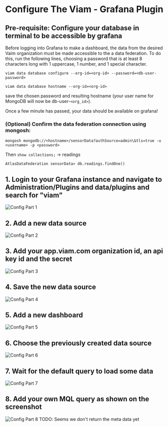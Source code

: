 # Configure The Viam - Grafana Plugin

## Pre-requisite: Configure your database in terminal to be accessible by grafana

Before logging into Grafana to make a dashboard, the data from the desired Vaim organization must be made accessible to the a data federation. To do this, run the following lines, choosing a password that is at least 8 characters long with 1 uppercase, 1 number, and 1 special character.

`viam data database configure --org-id=<org-id> --password=<db-user-password>`

`viam data database hostname --org-id=<org-id>`

save the chosen password and resulting hostname (your user name for MongoDB will now be db-user-`<org_id>`).

Once a few minute has passed, your data should be available on grafana!


### (Optional) Confirm the data federation connection using mongosh:

`mongosh mongodb://<hostname>/sensorData?authSource=admin\&tls=true -u <username> -p <password>`

Then
`show collections;` -> readings

`AtlasDataFederation sensorData> db.readings.findOne()`

## 1. Login to your Grafana instance and navigate to Administration/Plugins and data/plugins and search for "viam"
![Config Part 1](./images/plugin-config_1.png)

## 2. Add a new data source
![Config Part 2](./images/plugin-config_2.png)

## 3. Add your app.viam.com organization id, an api key id and the secret
![Config Part 3](./images/plugin-config_3.png)

## 4. Save the new data source
![Config Part 4](./images/plugin-config_4.png)

## 5. Add a new dashboard
![Config Part 5](./images/plugin-config_5.png)

## 6. Choose the previously created data source
![Config Part 6](./images/plugin-config_6.png)

## 7. Wait for the default query to load some data
![Config Part 7](./images/plugin-config_7.png)

## 8. Add your own MQL query as shown on the screenshot
![Config Part 8](./images/plugin-config_8.png)
TODO: Seems we don't return the meta data yet